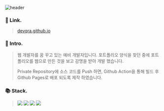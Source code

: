 ![header](https://capsule-render.vercel.app/api?type=waving&color=gradient&customColorList=27&text=GitFolio&height=200&animation=fadeIn&fontColor=ffffff)

### 🔗&nbsp;Link.

> [devqra.github.io](https://devqra.github.io/)

### 🚀&nbsp;Intro.

> 웹 개발자를 꿈 꾸고 있는 예비 개발자입니다. 포트폴리오 양식을 찾던 중에 포트폴리오를 웹으로 만든 것을 보고 감명을 받아 개발 했습니다. 
> 
> Private Repository에 소스 코드를 Push 하면, Github Action을 통해 빌드 후 Github Pages로 배포 되도록 제작 하였습니다.

### 📚&nbsp;Stack.

> <img src="https://img.shields.io/badge/TypeScript-3178C6?style=flat-square&logo=TypeScript&logoColor=white"/> <img src="https://img.shields.io/badge/Vite-646CFF?style=flat-square&logo=vite&logoColor=white"/> <img src="https://img.shields.io/badge/React-61DAFB?style=flat-square&logo=React&logoColor=black"/> <img src="https://img.shields.io/badge/Tailwind_CSS-06B6D4?style=flat-square&logo=tailwindcss&logoColor=white"/> 
